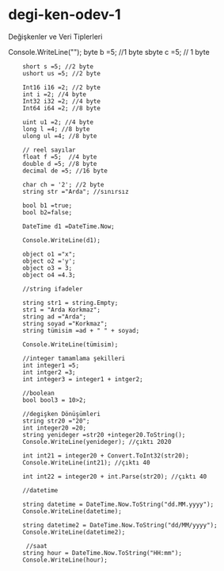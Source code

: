 # degi-ken-odev-1
Değişkenler ve Veri Tiplerleri

 Console.WriteLine("");
        byte b =5;  //1 byte
        sbyte c =5; // 1 byte 

        short s =5; //2 byte
        ushort us =5; //2 byte

        Int16 i16 =2; //2 byte
        int i =2; //4 byte
        Int32 i32 =2; //4 byte
        Int64 i64 =2; //8 byte

        uint u1 =2; //4 byte
        long l =4; //8 byte
        ulong ul =4; //8 byte

        // reel sayılar
        float f =5;  //4 byte
        double d =5; //8 byte 
        decimal de =5; //16 byte

        char ch = '2'; //2 byte
        string str ="Arda"; //sınırsız

        bool b1 =true;
        bool b2=false;

        DateTime d1 =DateTime.Now;

        Console.WriteLine(d1);

        object o1 ="x";
        object o2 ='y';
        object o3 = 3;
        object o4 =4.3;

        //string ifadeler

        string str1 = string.Empty;
        str1 = "Arda Korkmaz";  
        string ad ="Arda";
        string soyad ="Korkmaz";
        string tümisim =ad + " " + soyad;

        Console.WriteLine(tümisim);

        //integer tamamlama şekilleri 
        int integer1 =5;
        int intger2 =3;
        int integer3 = integer1 + intger2;  

        //boolean
        bool bool3 = 10>2;

        //degişken Dönüşümleri 
        string str20 ="20";
        int integer20 =20;
        string yenideger =str20 +integer20.ToString();
        Console.WriteLine(yenideger); //çıktı 2020

        int int21 = integer20 + Convert.ToInt32(str20);
        Console.WriteLine(int21); //çıktı 40

        int int22 = integer20 + int.Parse(str20); //çıktı 40

        //datetime

        string datetime = DateTime.Now.ToString("dd.MM.yyyy");           
        Console.WriteLine(datetime);

        string datetime2 = DateTime.Now.ToString("dd/MM/yyyy"); 
        Console.WriteLine(datetime2);
         
         //saat
        string hour = DateTime.Now.ToString("HH:mm"); 
        Console.WriteLine(hour);
